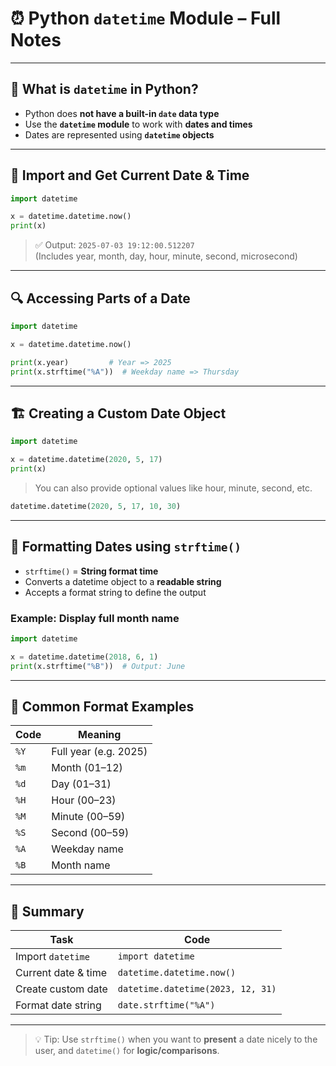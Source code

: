# ⏰ Python `datetime` Module – Full Notes

---

## 📌 What is `datetime` in Python?

- Python does **not have a built-in `date` data type**
- Use the **`datetime` module** to work with **dates and times**
- Dates are represented using **`datetime` objects**

---

## 🔽 Import and Get Current Date & Time

```python
import datetime

x = datetime.datetime.now()
print(x)
```

> ✅ Output:
> `2025-07-03 19:12:00.512207`  
> (Includes year, month, day, hour, minute, second, microsecond)

---

## 🔍 Accessing Parts of a Date

```python
import datetime

x = datetime.datetime.now()

print(x.year)         # Year => 2025
print(x.strftime("%A"))  # Weekday name => Thursday
```

---

## 🏗️ Creating a Custom Date Object

```python
import datetime

x = datetime.datetime(2020, 5, 17)
print(x)
```

> You can also provide optional values like hour, minute, second, etc.

```python
datetime.datetime(2020, 5, 17, 10, 30)
```

---

## 🎨 Formatting Dates using `strftime()`

- `strftime()` = **String format time**
- Converts a datetime object to a **readable string**
- Accepts a format string to define the output

### Example: Display full month name

```python
import datetime

x = datetime.datetime(2018, 6, 1)
print(x.strftime("%B"))  # Output: June
```

---

## 🧾 Common Format Examples

| Code  | Meaning             |
|-------|----------------------|
| `%Y`  | Full year (e.g. 2025) |
| `%m`  | Month (01–12)        |
| `%d`  | Day (01–31)          |
| `%H`  | Hour (00–23)         |
| `%M`  | Minute (00–59)       |
| `%S`  | Second (00–59)       |
| `%A`  | Weekday name         |
| `%B`  | Month name           |

---

## 🧾 Summary

| Task                      | Code                                     |
|---------------------------|------------------------------------------|
| Import `datetime`         | `import datetime`                        |
| Current date & time       | `datetime.datetime.now()`                |
| Create custom date        | `datetime.datetime(2023, 12, 31)`        |
| Format date string        | `date.strftime("%A")`                    |

---

> 💡 Tip: Use `strftime()` when you want to **present** a date nicely to the user, and `datetime()` for **logic/comparisons**.


